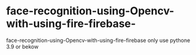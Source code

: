 # face-recognition-using-Opencv-with-using-fire-firebase-
face-recognition-using-Opencv-with-using-fire-firebase 
only use pythone 3.9 or bekow
